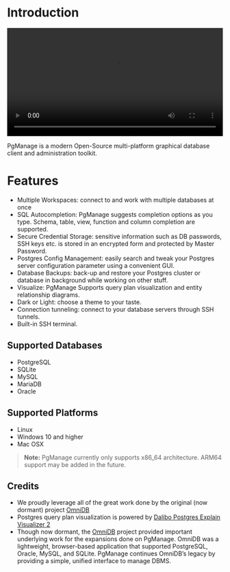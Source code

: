 # Introduction

<video src="../_images/showcase.webm" width="100%" autoplay></video>

PgManage is a modern Open-Source multi-platform graphical database client and administration toolkit.

# Features
* Multiple Workspaces: connect to and work with multiple databases at once
* SQL Autocompletion: PgManage suggests completion options as you type. Schema, table, view, function and column completion are supported.
* Secure Credential Storage: sensitive information such as DB passwords, SSH keys etc. is stored in an encrypted form and protected by Master Password.
* Postgres Config Management: easily search and tweak your Postgres server configuration parameter using a convenient GUI.
* Database Backups: back-up and restore your Postgres cluster or database in background while working on other stuff.
* Visualize: PgManage Supports query plan visualization and entity relationship diagrams.
* Dark or Light: choose a theme to your taste.
* Connection tunneling: connect to your database servers through SSH tunnels.
* Built-in SSH terminal.

## Supported Databases

- PostgreSQL
- SQLite
- MySQL
- MariaDB
- Oracle

## Supported Platforms

 - Linux
 - Windows 10 and higher
 - Mac OSX

> **Note:** PgManage currently only supports x86_64 architecture. ARM64 support may be added in the future.

## Credits

- We proudly leverage all of the great work done by the original (now dormant) project [OmniDB](https://github.com/OmniDB/OmniDB)
- Postgres query plan visualization is powered by [Dalibo Postgres Explain Visualizer 2](https://github.com/dalibo/pev2)
- Though now dormant, the [OmniDB](https://github.com/OmniDB/OmniDB) project provided important underlying work for the expansions done on PgManage. OmniDB was a lightweight, browser-based application that supported PostgreSQL, Oracle, MySQL, and SQLite. PgManage continues OmniDB’s legacy by providing a simple, unified interface to manage DBMS.
